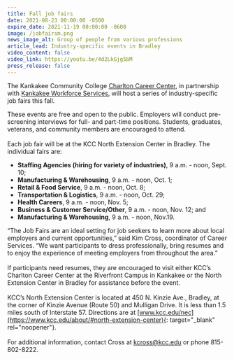 ```yaml
---
title: Fall job fairs
date: 2021-08-23 00:00:00 -0500
expire_date: 2021-11-19 00:00:00 -0600
image: /jobfairsm.png
news_image_alt: Group of people from various professions
article_lead: Industry-specific events in Bradley
video_content: false
video_link: https://youtu.be/4d2LkGjg5bM
press_release: false
---
```

The Kankakee Community College [Charlton Career Center](https://continuinged.kcc.edu/career-services/), in partnership with [Kankakee Workforce Services](https://wioa.kcc.edu/), will host a series of industry-specific job fairs this fall.

These events are free and open to the public. Employers will conduct pre-screening interviews for full- and part-time positions. Students, graduates, veterans, and community members are encouraged to attend.&nbsp;<br><br>Each job fair will be at the KCC North Extension Center in Bradley. The individual fairs are:

* **Staffing Agencies (hiring for variety of industries)**, 9 a.m. - noon, Sept. 10;
* **Manufacturing & Warehousing**, 9 a.m. - noon, Oct. 1;
* **Retail & Food Service**, 9 a.m. - noon, Oct. 8;
* **Transportation & Logistics**, 9 a.m. - noon, Oct. 29;
* **Health Careers**, 9 a.m. - noon, Nov. 5;
* **Business & Customer Service/Other**, 9 a.m. - noon, Nov. 12; and
* **Manufacturing & Warehousing**, 9 a.m. - noon, Nov.19.

“The Job Fairs are an ideal setting for job seekers to learn more about local employers and current opportunities,” said Kim Cross, coordinator of Career Services. “We want participants to dress professionally, bring resumes and to enjoy the experience of meeting employers from throughout the area.”&nbsp;<br><br>If participants need resumes, they are encouraged to visit either KCC’s Charlton Career Center at the Riverfront Campus in Kankakee or the North Extension Center in Bradley for assistance before the event.<br><br>KCC’s North Extension Center is located at 450 N. Kinzie Ave., Bradley, at the corner of Kinzie Avenue (Route 50) and Mulligan Drive. It is less than 1.5 miles south of Interstate 57. Directions are at [www.kcc.edu/nec](https://www.kcc.edu/about/#north-extension-center){: target="_blank" rel="noopener"}.<br><br>For additional information, contact Cross at [kcross@kcc.edu](mailto:kcross@kcc.edu) or phone 815-802-8222.
